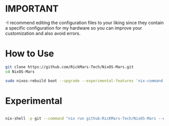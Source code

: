 #  IMPORTANT
-I recommend editing the configuration files to your liking since they contain a specific configuration for my hardware so you can improve your customization and also avoid errors.

# How to Use
```bash
git clone https://github.com/RickMars-Tech/NixOS-Mars.git
cd NixOS-Mars

sudo nixos-rebuild boot --upgrade --experimental-features 'nix-command flakes' --flake .
```

# Experimental
```bash

nix-shell -p git --command "nix run github:RicKMars-Tech/NixOS-Mars --extra-experimental-features nix-command --extra-experimental-features flakes"

```
